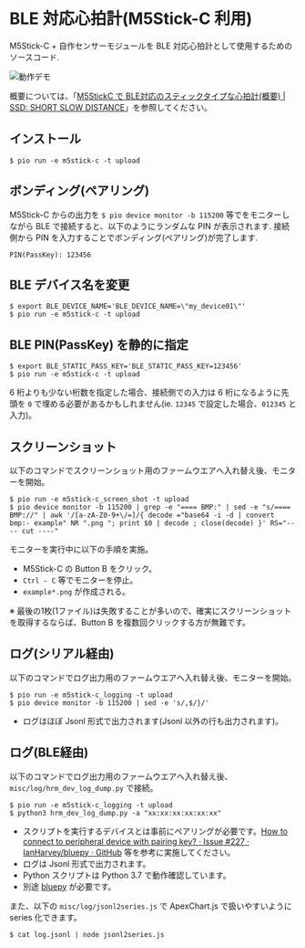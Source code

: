 # BLE 対応心拍計(M5Stick-C 利用)

M5Stick-C + 自作センサーモジュールを BLE 対応心拍計として使用するためのソースコード.

![動作デモ](heart_rate_monitor_ble_com.gif)

概要については、「[M5StickC で BLE対応のスティックタイプな心拍計(概要) | SSD: SHORT SLOW DISTANCE](https://hankei6km.github.io/posts/2020-06-m5stic-c-heart-rate-monitor-ble-intro/)」を参照してください。

## インストール

`$ pio run -e m5stick-c -t upload`

## ボンディング(ペアリング)

M5Stick-C からの出力を `$ pio device monitor -b 115200` 等でをモニターしながら BLE で接続すると、以下のようにランダムな PIN が表示されます.
接続側から PIN を入力することでボンディング(ペアリング)が完了します.

```
PIN(PassKey): 123456
```

## BLE デバイス名を変更

```
$ export BLE_DEVICE_NAME='BLE_DEVICE_NAME=\"my_device01\"'
$ pio run -e m5stick-c -t upload
```

## BLE PIN(PassKey) を静的に指定

```
$ export BLE_STATIC_PASS_KEY='BLE_STATIC_PASS_KEY=123456'
$ pio run -e m5stick-c -t upload
```

6 桁よりも少ない桁数を指定した場合、接続側での入力は 6 桁になるように先頭を `0` で埋める必要があるかもしれません(ie. `12345` で設定した場合、`012345` と入力)。

## スクリーンショット

以下のコマンドでスクリーンショット用のファームウエアへ入れ替え後、モニターを開始。

```
$ pio run -e m5stick-c_screen_shot -t upload
$ pio device monitor -b 115200 | grep -e "==== BMP:" | sed -e "s/==== BMP://" | awk '/[a-zA-Z0-9+\/=]/{ decode ="base64 -i -d | convert bmp:- example" NR ".png "; print $0 | decode ; close(decode) }' RS="---- cut ----"
```

モニターを実行中に以下の手順を実施。

- M5Stick-C の Button B をクリック。
- `Ctrl - C` 等でモニターを停止。
- `example*.png` が作成される。

※ 最後の1枚(1ファイル)は失敗することが多いので、確実にスクリーンショットを取得するならば、Button B を複数回クリックする方が無難です。

## ログ(シリアル経由)

以下のコマンドでログ出力用のファームウエアへ入れ替え後、モニターを開始。

```
$ pio run -e m5stick-c_logging -t upload
$ pio device monitor -b 115200 | sed -e 's/,$/}/'
```

- ログはほぼ Jsonl 形式で出力されます(Jsonl 以外の行も出力されます)。

## ログ(BLE経由)

以下のコマンドでログ出力用のファームウエアへ入れ替え後、`misc/log/hrm_dev_log_dump.py` で接続。

```
$ pio run -e m5stick-c_logging -t upload
$ python3 hrm_dev_log_dump.py -a "xx:xx:xx:xx:xx:xx"
```

- スクリプトを実行するデバイスとは事前にペアリングが必要です。[How to connect to peripheral device with pairing key? · Issue #227 · IanHarvey/bluepy · GitHub](https://github.com/IanHarvey/bluepy/issues/227) 等を参考に実施してください。
- ログは Jsonl 形式で出力されます。
- Python スクリプトは Python 3.7 で動作確認しています。
- 別途 [bluepy](https://github.com/IanHarvey/bluepy) が必要です。

また、以下の `misc/log/jsonl2series.js` で ApexChart.js で扱いやすいように series 化できます。

```
$ cat log.jsonl | node jsonl2series.js
```